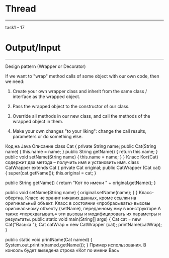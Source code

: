 # Thread 
***
task1 - 17 
# Output/Input
***
Design pattern (Wrapper or Decorator)

If we want to "wrap" method calls of some object with our own code, then we need:

1) Create your own wrapper class and inherit from the same class / interface as the wrapped object.

2) Pass the wrapped object to the constructor of our class.

3) Override all methods in our new class, and call the methods of the wrapped object in them.

4) Make your own changes "to your liking": change the call results, parameters or do something else.

Код на Java	Описание
class Cat
{
 private String name;
 public Cat(String name)
 {
  this.name = name;
 }
 public String getName()
 {
  return this.name;
 }
 public void setName(String name)
 {
  this.name = name;
 }
}	Класс Кот(Cat) содержит два метода – получить имя и установить имя.
class CatWrapper extends Cat
{
 private Cat original;
 public CatWrapper (Cat cat)
 {
  super(cat.getName());
  this.original = cat;
 }

 public String getName()
 {
  return "Кот по имени " + original.getName();
 }

 public void setName(String name)
 {
  original.setName(name);
 }
}	Класс-обертка. Класс не хранит никаких данных, кроме ссылки на оригинальный объект.
Класс в состоянии «пробрасывать» вызовы оригинальному объекту (setName), переданному ему в конструкторе.А также «перехватывать» эти вызовы и модифицировать их параметры и результаты.
public static void main(String[] args)
{
 Cat cat = new Cat("Васька ");
 Cat catWrap = new CatWrapper (cat);
 printName(catWrap);
}

public static void printName(Cat named)
{
 System.out.println(named.getName());
}	Пример использования.
В консоль будет выведена строка
«Кот по имени Вась
